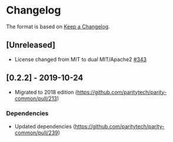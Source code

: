 # Changelog

The format is based on [Keep a Changelog]. 

[Keep a Changelog]: http://keepachangelog.com/en/1.0.0/

## [Unreleased]
- License changed from MIT to dual MIT/Apache2 [#343](https://github.com/paritytech/parity-common/pull/342)

## [0.2.2] - 2019-10-24
- Migrated to 2018 edition (https://github.com/paritytech/parity-common/pull/213)
### Dependencies
- Updated dependencies (https://github.com/paritytech/parity-common/pull/239)
